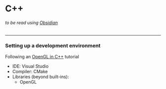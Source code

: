 # C++
###### to be read using [Obsidian](https://obsidian.md/)
---
### Setting up a development environment

Following an [OpenGL in C++](http://www.opengl-tutorial.org/beginners-tutorials/tutorial-1-opening-a-window/) tutorial
- IDE: Visual Studio
- Compiler: CMake
- Libraries (beyond built-ins):
	- OpenGL